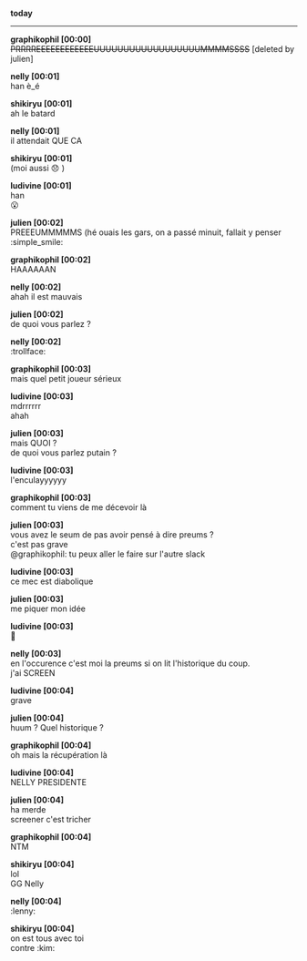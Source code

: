**today**

---

**graphikophil [00:00]**  
~~PRRRREEEEEEEEEEEEUUUUUUUUUUUUUUUUUUMMMMSSSS~~ [deleted by julien]  

**nelly [00:01]**  
han è_é  

**shikiryu [00:01]**  
ah le batard  

**nelly [00:01]**  
il attendait QUE CA  

**shikiryu [00:01]**  
(moi aussi :disappointed: )  

**ludivine [00:01]**  
han  
:open_mouth:  

**julien [00:02]**  
PREEEUMMMMMS (hé ouais les gars, on a passé minuit, fallait y penser :simple_smile:  

**graphikophil [00:02]**  
HAAAAAAN  

**nelly [00:02]**  
ahah il est mauvais  

**julien [00:02]**  
de quoi vous parlez ?  

**nelly [00:02]**  
:trollface:  

**graphikophil [00:03]**  
mais quel petit joueur sérieux  

**ludivine [00:03]**  
mdrrrrrr  
ahah  

**julien [00:03]**  
mais QUOI ?  
de quoi vous parlez putain ?  

**ludivine [00:03]**  
l'enculayyyyyy  

**graphikophil [00:03]**  
comment tu viens de me décevoir là  

**julien [00:03]**  
vous avez le seum de pas avoir pensé à dire preums ?  
c'est pas grave  
@graphikophil: tu peux aller le faire sur l'autre slack  

**ludivine [00:03]**  
ce mec est diabolique  

**julien [00:03]**  
me piquer mon idée  

**ludivine [00:03]**  
:japanese_goblin:  

**nelly [00:03]**  
en l'occurence c'est moi la preums si on lit l'historique du coup.  
j'ai SCREEN  

**ludivine [00:04]**  
grave  

**julien [00:04]**  
huum ? Quel historique ?  

**graphikophil [00:04]**  
oh mais la récupération là  

**ludivine [00:04]**  
NELLY PRESIDENTE  

**julien [00:04]**  
ha merde  
screener c'est tricher  

**graphikophil [00:04]**  
NTM  

**shikiryu [00:04]**  
lol  
GG Nelly  

**nelly [00:04]**  
:lenny:  

**shikiryu [00:04]**  
on est tous avec toi  
contre :kim:

